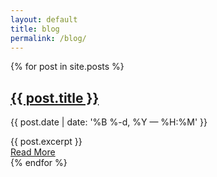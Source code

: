 ```yaml
---
layout: default
title: blog
permalink: /blog/
---
```


<div class="posts">
    {% for post in site.posts %}
        <article class="post">
            <h2><a class="post-title" href="{{ site.baseurl }}{{ post.url }}">{{ post.title }}</a></h2>
            <p class="post-meta">{{ post.date | date: '%B %-d, %Y — %H:%M' }}</p>
            <div class="entry">{{ post.excerpt }}</div>
            <a href="{{ site.baseurl }}{{ post.url }}" class="read-more">Read More</a>
        </article>
    {% endfor %}
</div>